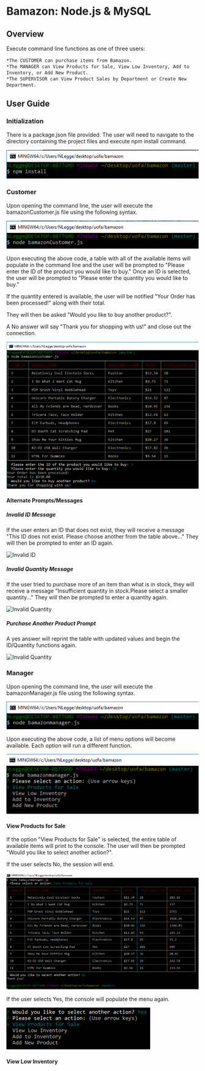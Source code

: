 # Bamazon: Node.js & MySQL

## Overview

Execute command line functions as one of three users:

	*The CUSTOMER can purchase items from Bamazon.
	*The MANAGER can View Products for Sale, View Low Inventory, Add to Inventory, or Add New Product.
	*The SUPERVISOR can View Product Sales by Department or Create New Department.

## User Guide

### Initialization

There is a package.json file provided. The user will need to navigate to the directory containing the project files and execute npm install command.  

![NPM Syntax](/images/npm.PNG)

### Customer

Upon opening the command line, the user will execute the bamazonCustomer.js file using the following syntax.

![Node Syntax](/images/nodeBamazonCustomer.PNG)

Upon executing the above code, a table with all of the available items will populate in the command line and the user will be prompted to "Please enter the ID of the product you would like to buy." Once an ID is selected, the user will be prompted to "Please enter the quantity you would like to buy."

If the quantity entered is available, the user will be notified "Your Order has been processed!" along with their total. 

They will then be asked "Would you like to buy another product?".

A No answer will say "Thank you for shopping with us!" and close out the connection. 

![Customer Prompts](/images/fullCustPrompt.PNG)

#### Alternate Prompts/Messages

##### Invalid ID Message
If the user enters an ID that does not exist, they will receive a message "This ID does not exist. Please choose another from the table above..." They will then be prompted to enter an ID again.

![Invalid ID](/images/.PNG)

##### Invalid Quantity Message

If the user tried to purchase more of an item than what is in stock, they will receive a message "Insufficient quantity in stock.Please select a smaller quantity..." They will then be prompted to enter a quantity again.

![Invalid Quantity](/images/.PNG)

##### Purchase Another Product Prompt

A yes answer will reprint the table with updated values and begin the ID/Quantity functions again.

![Invalid Quantity](/images/.PNG)

### Manager

Upon opening the command line, the user will execute the bamazonManager.js file using the following syntax.

![Node Syntax](/images/managerSyntax.PNG)

Upon executing the above code, a list of menu options will become available. Each option will run a different function.

![Manager Menu](/images/managerMenu.PNG)

#### View Products for Sale

If the option "View Products for Sale" is selected, the entire table of available items will print to the console. The user will then be prompted "Would you like to select another action?". 

If the user selects No, the session will end.

![View Products](/images/viewProducts.PNG)

If the user selects Yes, the console will populate the menu again. 

![Another Action](/images/yes.PNG)

#### View Low Inventory

